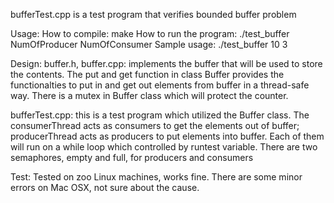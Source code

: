 bufferTest.cpp is a test program that verifies bounded buffer problem

Usage:
How to compile: make
How to run the program: ./test_buffer NumOfProducer NumOfConsumer
Sample usage: ./test_buffer 10 3 

Design:
buffer.h, buffer.cpp: implements the buffer that will be used to store the contents. The put and get function in class Buffer provides the functionalties to put in and get out elements from buffer in a thread-safe way. There is a mutex in Buffer class which will protect the counter.

bufferTest.cpp: this is a test program which utilized the Buffer class. The consumerThread acts as consumers to get the elements out of buffer; producerThread acts as producers to put elements into buffer. Each of them will run on a while loop which controlled by runtest variable. There are two semaphores, empty and full, for producers and consumers


Test:
Tested on zoo Linux machines, works fine. There are some minor errors on Mac OSX, not sure about the cause.
